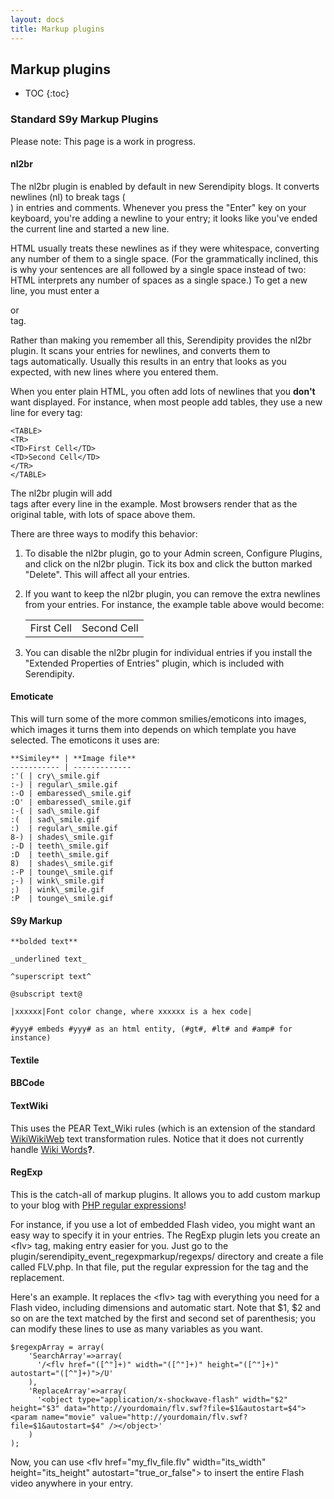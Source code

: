 ```yaml
---
layout: docs
title: Markup plugins
---
```


<h2>Markup plugins</h2>

* TOC
{:toc}

### Standard S9y Markup Plugins

Please note: This page is a work in progress.

#### nl2br

The nl2br plugin is enabled by default in new Serendipity blogs.  It converts newlines (nl) to break tags (<br/>) in entries and comments.  Whenever you press the "Enter" key on your keyboard, you're adding a newline to your entry; it looks like you've ended the current line and started a new line.

HTML usually treats these newlines as if they were whitespace, converting any number of them to a single space.  (For the grammatically inclined, this is why your sentences are all followed by a single space instead of two: HTML interprets any number of spaces as a single space.)  To get a new line, you must enter a <P> or <BR /> tag.

Rather than making you remember all this, Serendipity provides the nl2br plugin.  It scans your entries for newlines, and converts them to <BR /> tags automatically. Usually this results in an entry that looks as you expected, with new lines where you entered them.

When you enter plain HTML, you often add lots of newlines that you **don't** want displayed.  For instance, when most people add tables, they use a new line for every tag:

    <TABLE>
    <TR>
    <TD>First Cell</TD>
    <TD>Second Cell</TD>
    </TR>
    </TABLE>

The nl2br plugin will add <BR /> tags after every line in the example.  Most browsers render that as the original table, with lots of space above them.

There are three ways to modify this behavior:

 1. To disable the nl2br plugin, go to your Admin screen, Configure Plugins, and click on the nl2br plugin.  Tick its box and click the button marked "Delete".  This will affect all your entries.
 2. If you want to keep the nl2br plugin, you can remove the extra newlines from your entries.  For instance, the example table above would become:

    <TABLE><TR><TD>First Cell</TD><TD>Second Cell</TD></TR></TABLE>

 3. You can disable the nl2br plugin for individual entries if you install the "Extended Properties of Entries" plugin, which is included with Serendipity.


#### Emoticate

This will turn some of the more common smilies/emoticons into images, which images it turns them into depends on which template you have selected. The emoticons it uses are:

    **Similey** | **Image file**
    ----------- | -------------
    :'( | cry\_smile.gif
    :-) | regular\_smile.gif
    :-O | embaressed\_smile.gif
    :O' | embaressed\_smile.gif
    :-( | sad\_smile.gif
    :(  | sad\_smile.gif
    :)  | regular\_smile.gif
    8-) | shades\_smile.gif
    :-D | teeth\_smile.gif
    :D  | teeth\_smile.gif
    8)  | shades\_smile.gif
    :-P | tounge\_smile.gif
    ;-) | wink\_smile.gif
    ;)  | wink\_smile.gif
    :P  | tounge\_smile.gif

#### S9y Markup

    **bolded text**

    _underlined text_

    ^superscript text^

    @subscript text@

    |xxxxxx|Font color change, where xxxxxx is a hex code|

    #yyy# embeds #yyy# as an html entity, (#gt#, #lt# and #amp# for instance)


#### Textile

#### BBCode

#### TextWiki

This uses the PEAR Text\_Wiki rules (which is an extension of the standard [WikiWikiWeb](http://www.c2.com/) text transformation rules. Notice that it does not currently handle [Wiki Words](/index.php?cmd=newdoc&newdocname=Wiki+Words&node=38&refnode=50)**?**.

#### RegExp

This is the catch-all of markup plugins. It allows you to add custom markup to your blog with [PHP regular expressions](http://us2.php.net/manual/en/function.preg-replace.php)!

For instance, if you use a lot of embedded Flash video, you might want an easy way to specify it in your entries. The RegExp plugin lets you create an \<flv\> tag, making entry easier for you. Just go to the plugin/serendipity\_event\_regexpmarkup/regexps/ directory and create a file called FLV.php. In that file, put the regular expression for the tag and the replacement.

Here's an example. It replaces the \<flv\> tag with everything you need for a Flash video, including dimensions and automatic start. Note that \$1, \$2 and so on are the text matched by the first and second set of parenthesis; you can modify these lines to use as many variables as you want.

    $regexpArray = array(
        'SearchArray'=>array(
          '/<flv href="([^"]+)" width="([^"]+)" height="([^"]+)" autostart="([^"]+)">/U'
        ),
        'ReplaceArray'=>array(
          '<object type="application/x-shockwave-flash" width="$2" height="$3" data="http://yourdomain/flv.swf?file=$1&autostart=$4"><param name="movie" value="http://yourdomain/flv.swf?file=$1&autostart=$4" /></object>'
        )
    );

Now, you can use \<flv href="my\_flv\_file.flv" width="its\_width" height="its\_height" autostart="true\_or\_false"\> to insert the entire Flash video anywhere in your entry.
